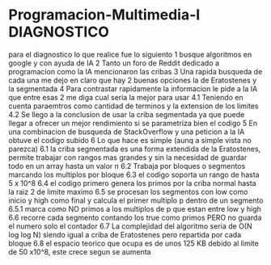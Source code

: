 # Programacion-Multimedia-I DIAGNOSTICO
para el diagnostico lo que realice fue lo siguiento
1 busque algoritmos en google y con ayuda de IA
2 Tanto un foro de Reddit dedicado a programacion como la IA mencionaron las cribas
3 Una rapida busqueda de cada una me dejo en claro que hay 2 buenas opciones la de Eratostenes y la segmentada
4 Para contrastar rapidamente la informacion le pide a la IA que entre esas 2 me diga cual seria la mejor para usar
4.1 Teniendo en cuenta paraemtros como cantidad de terminos y la extension de los limites
4.2 Se llego a la conclusion de usar la criba segmentada ya que puede llegar a ofrecer un mejor rendimiento si se parametriza bien el codigo
5 En una combinacion de busqueda de StackOverflow y una peticion a la IA obtuve el codigo subido
6 Lo que hace es simple (aunq a simple vista no parezca)
6.1 la criba segmentada es una forma extendida de la Eratostenes, permite trabajar con rangos mas grandes y sin la necesidad de guardar todo en un array hasta un valor n
6.2 Trabaja por bloques o segmentos marcando los multiplos por bloque
6.3 el codigo soporta un rango de hasta 5 x 10^8
6.4 el codigo primero genera los primos por la criba normal hasta la raiz 2 de limite maximo
6.5 se procesan los segmentos con low como inicio y high como final y calcula el primer multiplo p dentro de un segmento
6.5.1 marca como NO primos a los multiplos de p que estan entre low y high
6.6 recorre cada segmento contando los true como primos PERO no guarda el numero solo el contador
6.7 La complejidad del algoritmo seria de O(N log log N) siendo igual a criba de Eratostenes pero repartida por cada bloque
6.8 el espacio teorico que ocupa es de unos 125 KB debido al limite de 50 x10^8, este crece segun se aumenta
